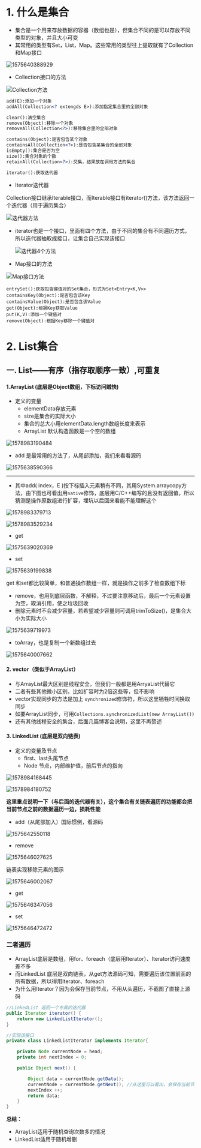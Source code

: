 # 1. 什么是集合

* 集合是一个用来存放数据的容器（数组也是），但集合不同的是可以存放不同类型的对象，并且大小可变
* 其常用的类型有Set，List，Map。这些常用的类型往上提取就有了Collection和Map接口

![1575640388929](C:\Users\Howl\AppData\Roaming\Typora\typora-user-images\1575640388929.png)



* Collection接口的方法

![Collection方法](C:\Users\Howl\Desktop\Collection方法.PNG)

```xml
add(E):添加一个对象
addAll(Collection<? extengds E>):添加指定集合里的全部对象

clear():清空集合
remove(Object):移除一个对象
removeAll(Collection<?>):移除集合里的全部对象

contains(Object):是否包含某个对象
containsAll(Collection<?>):是否包含某集合的全部对象
isEmpty():集合是否为空
size():集合对象的个数
retainAll(Collection<?>):交集，结果放在调用方法的集合

iterator():获取迭代器
```



* Iterator迭代器

Collection接口继承Iterable接口，而Iterable接口有iterator()方法，该方法返回一个迭代器（用于遍历集合）

![迭代器方法](C:\Users\Howl\Desktop\迭代器方法.PNG)



* iterator也是一个接口，里面有四个方法，由于不同的集合有不同遍历方式，所以迭代器抽取成接口，让集合自己实现该接口

  ![迭代器4个方法](C:\Users\Howl\Desktop\迭代器4个方法.PNG)





* Map接口的方法

![Map接口方法](C:\Users\Howl\Desktop\Map接口方法.PNG)

```xm
entrySet():获取包含键值对的Set集合，形式为Set<Entry<K,V>>
containsKey(Object):是否包含该Key
containsValue(Object):是否包含该Value
get(Object):根据Key获取Value
put(K,V):添加一个键值对
remove(Object):根据Key移除一个键值对
```







# 2. List集合



## 一. List——有序（指存取顺序一致）,可重复



#### 1.ArrayList (底层是Object数组，下标访问贼快)



* 定义的变量
  * elementData存放元素
  * size是集合的实际大小
  * 集合的总大小用elementData.length数组长度来表示
  * ArrayList 默认构造函数是一个空的数组

![1578983190484](C:\Users\Howl\AppData\Roaming\Typora\typora-user-images\1578983190484.png)




* add 是最常用的方法了，从尾部添加，我们来看看源码

![1575638590366](C:\Users\Howl\AppData\Roaming\Typora\typora-user-images\1575638590366.png)

****

* 其中add( index，E )按下标插入元素稍有不同，其用System.arraycopy方法，由下图也可看出用`native`修饰，底层用C/C++编写的且没有返回值，所以猜测是操作原数组进行扩容，埋坑以后回来看能不能理解这个

![1578983379713](C:\Users\Howl\AppData\Roaming\Typora\typora-user-images\1578983379713.png)

![1578983529234](C:\Users\Howl\AppData\Roaming\Typora\typora-user-images\1578983529234.png)





* get

![1575639020369](C:\Users\Howl\AppData\Roaming\Typora\typora-user-images\1575639020369.png)



* set

![1575639199838](C:\Users\Howl\AppData\Roaming\Typora\typora-user-images\1575639199838.png)



get 和set都比较简单，和普通操作数组一样，就是操作之前多了检查数组下标





* remove，也用到底层函数，不解释，不过要注意移动后，最后一个元素设置为空，取消引用，使之垃圾回收
* 删除元素时不会减少容量，若希望减少容量则可调用trimToSize()，是集合大小为实际大小

![1575639719973](C:\Users\Howl\AppData\Roaming\Typora\typora-user-images\1575639719973.png)





* toArray，也是复制一个新数组过去

![1575640007662](C:\Users\Howl\AppData\Roaming\Typora\typora-user-images\1575640007662.png)











#### 2. vector（类似于ArrayList）

* 与ArrayList最大区别是线程安全，但我们一般都是用ArryaList代替它
* 二者有些其他微小区别，比如扩容时为2倍这些等，但不影响
* vector实现同步的方法是加上 `synchronized`修饰符，所以这里牺牲时间换取同步
* 如要ArrayList同步，可用`Collections.synchronizedList(new ArrayList())`
* 还有其他线程安全的集合，后面几篇博客会说明，这里不再赘述













#### 3. LinkedList (底层是双向链表)

* 定义的变量及节点
  * first、last头尾节点
  * Node 节点，内部维护值，前后节点的指向

![1578984168445](C:\Users\Howl\AppData\Roaming\Typora\typora-user-images\1578984168445.png)

![1578984180752](C:\Users\Howl\AppData\Roaming\Typora\typora-user-images\1578984180752.png)







**这里重点说明一下（与后面的迭代器有关），这个集合有关链表遍历的功能都会把当前节点之前的数据遍历一边，损耗性能**



* add（从尾部加入）国际惯例，看源码

![1575642550118](C:\Users\Howl\AppData\Roaming\Typora\typora-user-images\1575642550118.png)





* remove

![1575646027625](C:\Users\Howl\AppData\Roaming\Typora\typora-user-images\1575646027625.png)

链表实现移除元素的图示

![1575646002067](C:\Users\Howl\AppData\Roaming\Typora\typora-user-images\1575646002067.png)

* get

![1575646347056](C:\Users\Howl\AppData\Roaming\Typora\typora-user-images\1575646347056.png)





* set

![1575646472472](C:\Users\Howl\AppData\Roaming\Typora\typora-user-images\1575646472472.png)









### 二者遍历

* ArrayList底层是数组，用for、foreach（底层用Iterator）、Iterator访问速度差不多
* 而LinkedList 底层是双向链表，从get方法源码可知，需要遍历该位置前面的所有数据，所以得用Iterator、foreach
* 为什么用Iterator？因为会保存当前节点，不用从头遍历，不截图了直接上源码

```java
//LinkedList 返回一个专属的迭代器
public Iterator iterator() {
    return new LinkedListIterator();
}

//实现该接口
private class LinkedListIterator implements Iterator{

    private Node currentNode = head;
    private int nextIndex = 0;

    public Object next() {

        Object data = currentNode.getData();
        currentNode = currentNode.getNext(); //从这里可以看出，会保存当前节点，不用从头遍历
        nextIndex ++;  
        return data;
    }
}
```





**总结：**

* ArrayList适用于随机查询次数多的情况
* LinkedList适用于随机增删






